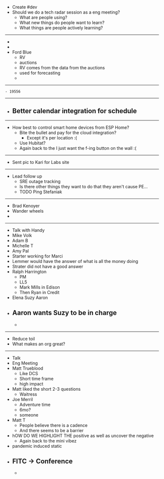 - Create #dev
- Should we do a tech radar session as a eng meeting?
	- What are people using?
	- What new things do people want to learn?
	- What things are people actively learning?
- ---
-
-
- Ford Blue
	- RV
	- auctions
	- RV comes from the data from the auctions
	- used for forecasting
	-
- ---
	- 19556
- ---
- Better calendar integration for schedule
	-
- ---
- How best to control smart home devices from ESP Home?
	- Bite the bullet and pay for the cloud integration?
		- Except it's per location :(
	- Use Hubitat?
	- Again back to the I just want the f-ing button on the wall :(
- ---
- Sent pic to Kari for Labs site
- ---
- Lead follow up
	- SRE outage tracking
	- Is there other things they want to do that they aren't cause PE...
	- TODO Ping Stefaniak
- ---
- Brad Kenoyer
- Wander wheels
-
- ---
- Talk with Handy
- Mike Volk
- Adam B
- Michelle T
- Amy Pal
- Starter working for Marci
- Lemmer would have the answer of what is all the money doing
- Strater did not have a good answer
- Ralph Harrington
	- PM
	- LL5
	- Mark Mills in Edison
	- Then Ryan in Credit
- Elena Suzy Aaron
- Aaron wants Suzy to be in charge
	-
	-
- ---
- Reduce toil
- What makes an org great?
- ---
- Talk
- Eng Meeting
- Matt Trueblood
	- Like DCS
	- Short time frame
	- high impact
- Matt liked the short 2-3 questions
	- Waitress
- Joe Merril
	- Adventure time
	- 6mo?
	- someone
- Matt T
	- People believe there is a cadence
	- And there seems to be a barrier
- hOW DO WE HIGHLIGHT THE positive as well as uncover the negative
	- Again back to the mini vibez
- pandemic induced static
- FITC -> Conference
	-
	-